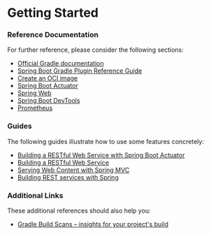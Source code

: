 # Getting Started

### Reference Documentation
For further reference, please consider the following sections:

* [Official Gradle documentation](https://docs.gradle.org)
* [Spring Boot Gradle Plugin Reference Guide](https://docs.spring.io/spring-boot/docs/2.3.3.RELEASE/gradle-plugin/reference/html/)
* [Create an OCI image](https://docs.spring.io/spring-boot/docs/2.3.3.RELEASE/gradle-plugin/reference/html/#build-image)
* [Spring Boot Actuator](https://docs.spring.io/spring-boot/docs/2.3.3.RELEASE/reference/htmlsingle/#production-ready)
* [Spring Web](https://docs.spring.io/spring-boot/docs/2.3.3.RELEASE/reference/htmlsingle/#boot-features-developing-web-applications)
* [Spring Boot DevTools](https://docs.spring.io/spring-boot/docs/2.3.3.RELEASE/reference/htmlsingle/#using-boot-devtools)
* [Prometheus](https://docs.spring.io/spring-boot/docs/2.3.3.RELEASE/reference/html/production-ready-features.html#production-ready-metrics-export-prometheus)

### Guides
The following guides illustrate how to use some features concretely:

* [Building a RESTful Web Service with Spring Boot Actuator](https://spring.io/guides/gs/actuator-service/)
* [Building a RESTful Web Service](https://spring.io/guides/gs/rest-service/)
* [Serving Web Content with Spring MVC](https://spring.io/guides/gs/serving-web-content/)
* [Building REST services with Spring](https://spring.io/guides/tutorials/bookmarks/)

### Additional Links
These additional references should also help you:

* [Gradle Build Scans – insights for your project's build](https://scans.gradle.com#gradle)

